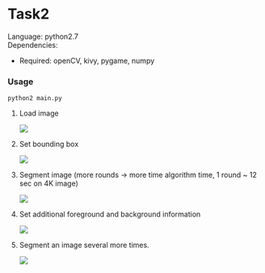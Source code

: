 # Task2
Language: python2.7 \
Dependencies:
* Required: openCV, kivy, pygame, numpy

### Usage
```python2 main.py```

1. Load image <p><img src='Screens/StartScreen.png'></p>
2. Set bounding box <p><img src='Screens/RectScreen.png'></p>
3. Segment image (more rounds -> more time algorithm time, 1 round ~ 12 sec on 4K image) <p><img src='Screens/SegmentedScreen.png'></p>
4. Set additional foreground and background information <p><img src='Screens/FBScreen.png'></p>
5. Segment an image several more times. <p><img src='Screens/EndResult.png'></p>
